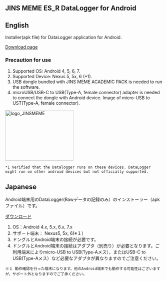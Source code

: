 ## JINS MEME ES_R DataLogger for Android

## English
Installer(apk file) for DataLogger application for Android.

[Download page](https://github.com/jins-meme/ap-datalogger-for-android/releases)

### Precaution for use<br>
1. Supported OS: Android 4, 5, 6, 7.
2. Supported Device: Nexus 5, 5x, 6 (*1).
3. USB dongle bundled with JINS MEME ACADEMIC PACK is needed to run the software.
4. microUSB/USB-C to USB(Type-A, female connector) adapter is needed to connect the dongle with Android device.
Image of micro-USB to UST(Type-A, female connector). 

<img src="https://cloud.githubusercontent.com/assets/18042520/15853858/d3dbdc64-2ce1-11e6-8841-0c06a6790977.png" alt="logo_JINSMEME" width="218" height="162">

`*1 Verified that the Datalogger runs on these devices. DataLogger might run on other android devices but not officially supported.`

## Japanese
Android端末用のDataLogger(Rawデータの記録のみ）のインストーラー（apkファイル）です。

[ダウンロード](https://github.com/jins-meme/ap-datalogger-for-android/releases)

1. OS：Android 4.x, 5.x, 6.x, 7.x
2. サポート端末： Nexus5, 5x, 6(※１）
3. ドングルとAndroid端末の接続が必要です。
4. ドングルとAndroid端末の接続はアダプタ（別売り）が必要となります。ご利用端末によりmicro-USB to USB(Type-Aメス），またはUSB-C to USB(Type-Aメス）など必要なアダプタが異なりますのでご注意ください。

`※１ 動作確認を行った端末になります。他のAndroid端末でも動作する可能性はございますが，サポート外となりますのでご了承ください。`
